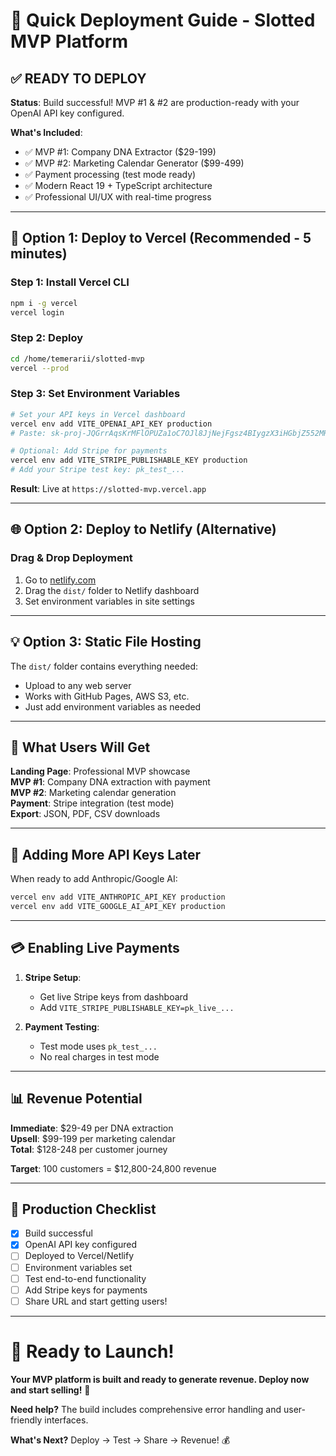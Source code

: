 # 🚀 Quick Deployment Guide - Slotted MVP Platform

## ✅ **READY TO DEPLOY**

**Status**: Build successful! MVP #1 & #2 are production-ready with your OpenAI API key configured.

**What's Included**:
- ✅ MVP #1: Company DNA Extractor ($29-199)
- ✅ MVP #2: Marketing Calendar Generator ($99-499) 
- ✅ Payment processing (test mode ready)
- ✅ Modern React 19 + TypeScript architecture
- ✅ Professional UI/UX with real-time progress

---

## 🚀 **Option 1: Deploy to Vercel (Recommended - 5 minutes)**

### **Step 1: Install Vercel CLI**
```bash
npm i -g vercel
vercel login
```

### **Step 2: Deploy**
```bash
cd /home/temerarii/slotted-mvp
vercel --prod
```

### **Step 3: Set Environment Variables**
```bash
# Set your API keys in Vercel dashboard
vercel env add VITE_OPENAI_API_KEY production
# Paste: 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

# Optional: Add Stripe for payments
vercel env add VITE_STRIPE_PUBLISHABLE_KEY production
# Add your Stripe test key: pk_test_...
```

**Result**: Live at `https://slotted-mvp.vercel.app`

---

## 🌐 **Option 2: Deploy to Netlify (Alternative)**

### **Drag & Drop Deployment**
1. Go to [netlify.com](https://netlify.com)
2. Drag the `dist/` folder to Netlify dashboard  
3. Set environment variables in site settings

---

## 💡 **Option 3: Static File Hosting**

The `dist/` folder contains everything needed:
- Upload to any web server
- Works with GitHub Pages, AWS S3, etc.
- Just add environment variables as needed

---

## 🎯 **What Users Will Get**

**Landing Page**: Professional MVP showcase  
**MVP #1**: Company DNA extraction with payment  
**MVP #2**: Marketing calendar generation  
**Payment**: Stripe integration (test mode)  
**Export**: JSON, PDF, CSV downloads  

---

## 🔑 **Adding More API Keys Later**

When ready to add Anthropic/Google AI:
```bash
vercel env add VITE_ANTHROPIC_API_KEY production
vercel env add VITE_GOOGLE_AI_API_KEY production
```

---

## 💳 **Enabling Live Payments**

1. **Stripe Setup**:
   - Get live Stripe keys from dashboard
   - Add `VITE_STRIPE_PUBLISHABLE_KEY=pk_live_...`

2. **Payment Testing**:
   - Test mode uses `pk_test_...`
   - No real charges in test mode

---

## 📊 **Revenue Potential**

**Immediate**: $29-49 per DNA extraction  
**Upsell**: $99-199 per marketing calendar  
**Total**: $128-248 per customer journey  

**Target**: 100 customers = $12,800-24,800 revenue

---

## 🚨 **Production Checklist**

- [x] Build successful
- [x] OpenAI API key configured
- [ ] Deployed to Vercel/Netlify
- [ ] Environment variables set
- [ ] Test end-to-end functionality
- [ ] Add Stripe keys for payments
- [ ] Share URL and start getting users!

---

# 🎉 **Ready to Launch!**

**Your MVP platform is built and ready to generate revenue. Deploy now and start selling!** 🚀

**Need help?** The build includes comprehensive error handling and user-friendly interfaces.

**What's Next?** Deploy → Test → Share → Revenue! 💰